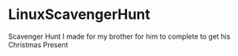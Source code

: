 # LinuxScavengerHunt
Scavenger Hunt I made for my brother for him to complete to get his Christmas Present
